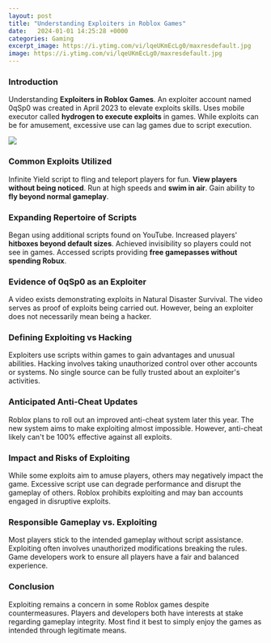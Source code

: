 ```yaml
---
layout: post
title: "Understanding Exploiters in Roblox Games"
date:   2024-01-01 14:25:28 +0000
categories: Gaming
excerpt_image: https://i.ytimg.com/vi/lqeUKmEcLg0/maxresdefault.jpg
image: https://i.ytimg.com/vi/lqeUKmEcLg0/maxresdefault.jpg
---
```


### Introduction
Understanding **Exploiters in Roblox Games**. An exploiter account named 0qSp0 was created in April 2023 to elevate exploits skills. Uses mobile executor called **hydrogen to execute exploits** in games. While exploits can be for amusement, excessive use can lag games due to script execution.  

![](https://i.ytimg.com/vi/lqeUKmEcLg0/maxresdefault.jpg)
### Common Exploits Utilized
Infinite Yield script to fling and teleport players for fun. **View players without being noticed**. Run at high speeds and **swim in air**. Gain ability to **fly beyond normal gameplay**.  
### Expanding Repertoire of Scripts 
Began using additional scripts found on YouTube. Increased players' **hitboxes beyond default sizes**. Achieved invisibility so players could not see in games. Accessed scripts providing **free gamepasses without spending Robux**.
### Evidence of 0qSp0 as an Exploiter  
A video exists demonstrating exploits in Natural Disaster Survival. The video serves as proof of exploits being carried out. However, being an exploiter does not necessarily mean being a hacker.
### Defining Exploiting vs Hacking
Exploiters use scripts within games to gain advantages and unusual abilities. Hacking involves taking unauthorized control over other accounts or systems. No single source can be fully trusted about an exploiter's activities.
### Anticipated Anti-Cheat Updates    
Roblox plans to roll out an improved anti-cheat system later this year. The new system aims to make exploiting almost impossible.  However, anti-cheat likely can't be 100% effective against all exploits.
### Impact and Risks of Exploiting
While some exploits aim to amuse players, others may negatively impact the game. Excessive script use can degrade performance and disrupt the gameplay of others. Roblox prohibits exploiting and may ban accounts engaged in disruptive exploits.  
### Responsible Gameplay vs. Exploiting   
Most players stick to the intended gameplay without script assistance. Exploiting often involves unauthorized modifications breaking the rules. Game developers work to ensure all players have a fair and balanced experience.
### Conclusion   
Exploiting remains a concern in some Roblox games despite countermeasures. Players and developers both have interests at stake regarding gameplay integrity. Most find it best to simply enjoy the games as intended through legitimate means.